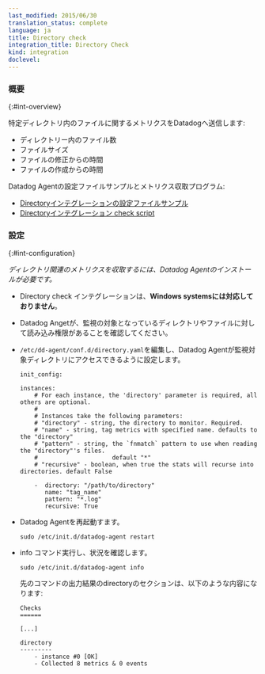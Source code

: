 ```yaml
---
last_modified: 2015/06/30
translation_status: complete
language: ja
title: Directory check
integration_title: Directory Check
kind: integration
doclevel:
---
```


<!-- ### Overview

Capture metrics from the files in given directories:

- number of files
- file size
- age of the last modification
- age of the creation -->

### 概要
{:#int-overview}

特定ディレクトリ内のファイルに関するメトリクスをDatadogへ送信します:

- ディレクトリー内のファイル数
- ファイルサイズ
- ファイルの修正からの時間
- ファイルの作成からの時間


<!-- From the Agent:

* [Directory check script](https://github.com/DataDog/dd-agent/blob/master/checks.d/directory.py)
* [irectory check configuration example](https://github.com/DataDog/dd-agent/blob/master/conf.d/directory.yaml.example) -->

Datadog Agentの設定ファイルサンプルとメトリクス収取プログラム:

* [Directoryインテグレーションの設定ファイルサンプル](https://github.com/DataDog/dd-agent/blob/master/conf.d/directory.yaml.example)
* [Directoryインテグレーション check script](https://github.com/DataDog/dd-agent/blob/master/checks.d/directory.py)


<!-- ### Configuration
 *To capture Directory metrics you need to install the Datadog Agent.*

- The Directory check **is not currently supported on Windows systems**.
- Ensure the user account running the Agent (typically `dd-agent`) has read access to the monitored directory and files.
- Configure the Agent to connect to your directories.  
  Edit `/etc/dd-agent/conf.d/directory.yaml`

        init_config:

        instances:
            # For each instance, the 'directory' parameter is required, all others are optional.
            #
            # Instances take the following parameters:
            # "directory" - string, the directory to monitor. Required.
            # "name" - string, tag metrics with specified name. defaults to the "directory"
            # "pattern" - string, the `fnmatch` pattern to use when reading the "directory"'s files.
            #                     default "*"
            # "recursive" - boolean, when true the stats will recurse into directories. default False

            -  directory: "/path/to/directory"
               name: "tag_name"
               pattern: "*.log"
               recursive: True

- Restart the Agent

        sudo /etc/init.d/datadog-agent restart

- Execute the info command

        sudo /etc/init.d/datadog-agent info

    and verify that the check has passed. The output of the command should contain a section similar to the following:

        Checks
        ======

        [...]

        directory
        ---------
            - instance #0 [OK]
            - Collected 8 metrics & 0 events -->

### 設定
{:#int-configuration}

 *ディレクトリ関連のメトリクスを収取するには、Datadog Agentのインストールが必要です。*

- Directory check インテグレーションは、**Windows systemsには対応しておりません**。
- Datadog Angetが、監視の対象となっているディレクトリやファイルに対して読み込み権限があることを確認してください。
- `/etc/dd-agent/conf.d/directory.yaml`を編集し、Datadog Agentが監視対象ディレクトリにアクセスできるように設定します。

      init_config:

      instances:
          # For each instance, the 'directory' parameter is required, all others are optional.
          #
          # Instances take the following parameters:
          # "directory" - string, the directory to monitor. Required.
          # "name" - string, tag metrics with specified name. defaults to the "directory"
          # "pattern" - string, the `fnmatch` pattern to use when reading the "directory"'s files.
          #                     default "*"
          # "recursive" - boolean, when true the stats will recurse into directories. default False

          -  directory: "/path/to/directory"
             name: "tag_name"
             pattern: "*.log"
             recursive: True

- Datadog Agentを再起動すます。

      sudo /etc/init.d/datadog-agent restart

- info コマンド実行し、状況を確認します。

      sudo /etc/init.d/datadog-agent info

    先のコマンドの出力結果のdirectoryのセクションは、以下のような内容になります:

      Checks
      ======

      [...]

      directory
      ---------
          - instance #0 [OK]
          - Collected 8 metrics & 0 events
